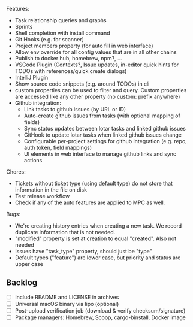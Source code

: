 Features:
- Task relationship queries and graphs
- Sprints
- Shell completion with install command
- Git Hooks (e.g. for scanner)
- Project members property (for auto fill in web interface)
- Allow env override for all config values that are in all other chains
- Publish to docker hub, homebrew, npm?, ...
- VSCode Plugin (Contexts?, Issue updates, in-editor quick hints for TODOs with references/quick create dialogs)
- IntelliJ Plugin
- Show source code snippets (e.g. around TODOs) in cli
- custom properties can be used to filter and query. Custom properties are accessed like any other property (no custom: prefix anywhere)
- Github integration:
  - Link tasks to github issues (by URL or ID)
  - Auto-create github issues from tasks (with optional mapping of fields)
  - Sync status updates between lotar tasks and linked github issues
  - GitHook to update lotar tasks when linked github issues change
  - Configurable per-project settings for github integration (e.g. repo, auth token, field mappings)
  - UI elements in web interface to manage github links and sync actions

Chores:
- Tickets without ticket type (using default type) do not store that information in the file on disk
- Test release workflow
- Check if any of the auto features are applied to MPC as well.

Bugs:
- We're creating history entries when creating a new task. We record duplicate information that is not needed.
- "modified" property is set at creation to equal "created". Also not needed
- Issues have "task_type" property, should just be "type"
- Default types ("feature") are lower case, but priority and status are upper case

## Backlog
- [ ] Include README and LICENSE in archives
- [ ] Universal macOS binary via lipo (optional)
- [ ] Post-upload verification job (download & verify checksum/signature)
- [ ] Package managers: Homebrew, Scoop, cargo-binstall, Docker image
